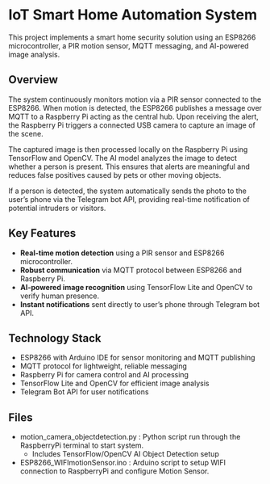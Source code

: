 # IoT Smart Home Automation System

This project implements a smart home security solution using an ESP8266 microcontroller, a PIR motion sensor, MQTT messaging, and AI-powered image analysis.

## Overview

The system continuously monitors motion via a PIR sensor connected to the ESP8266. When motion is detected, the ESP8266 publishes a message over MQTT to a Raspberry Pi acting as the central hub. Upon receiving the alert, the Raspberry Pi triggers a connected USB camera to capture an image of the scene.

The captured image is then processed locally on the Raspberry Pi using TensorFlow and OpenCV. The AI model analyzes the image to detect whether a person is present. This ensures that alerts are meaningful and reduces false positives caused by pets or other moving objects.

If a person is detected, the system automatically sends the photo to the user’s phone via the Telegram bot API, providing real-time notification of potential intruders or visitors.

## Key Features

- **Real-time motion detection** using a PIR sensor and ESP8266 microcontroller.
- **Robust communication** via MQTT protocol between ESP8266 and Raspberry Pi.
- **AI-powered image recognition** using TensorFlow Lite and OpenCV to verify human presence.
- **Instant notifications** sent directly to user’s phone through Telegram bot API.

## Technology Stack

- ESP8266 with Arduino IDE for sensor monitoring and MQTT publishing
- MQTT protocol for lightweight, reliable messaging
- Raspberry Pi for camera control and AI processing
- TensorFlow Lite and OpenCV for efficient image analysis
- Telegram Bot API for user notifications

## Files
- motion_camera_objectdetection.py : Python script run through the RaspberryPi terminal to start system.
    - Includes TensorFlow/OpenCV AI Object Detection setup 
- ESP8266_WIFImotionSensor.ino : Arduino script to setup WIFI connection to RaspberryPi and configure Motion Sensor.


